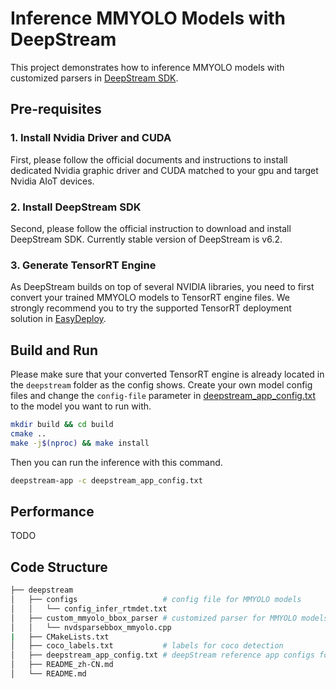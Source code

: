 # Inference MMYOLO Models with DeepStream

This project demonstrates how to inference MMYOLO models with customized parsers in [DeepStream SDK](https://developer.nvidia.com/deepstream-sdk).

## Pre-requisites

### 1. Install Nvidia Driver and CUDA

First, please follow the official documents and instructions to install dedicated Nvidia graphic driver and CUDA matched to your gpu and target Nvidia AIoT devices.

### 2. Install DeepStream SDK

Second, please follow the official instruction to download and install DeepStream SDK. Currently stable version of DeepStream is v6.2.

### 3. Generate TensorRT Engine

As DeepStream builds on top of several NVIDIA libraries, you need to first convert your trained MMYOLO models to TensorRT engine files. We strongly recommend you to try the supported TensorRT deployment solution in [EasyDeploy](../../easydeploy/).

## Build and Run

Please make sure that your converted TensorRT engine is already located in the `deepstream` folder as the config shows. Create your own model config files and change the `config-file` parameter in [deepstream_app_config.txt](deepstream_app_config.txt) to the model you want to run with.

```bash
mkdir build && cd build
cmake ..
make -j$(nproc) && make install
```

Then you can run the inference with this command.

```bash
deepstream-app -c deepstream_app_config.txt
```

## Performance

TODO

## Code Structure

```bash
├── deepstream
│   ├── configs                   # config file for MMYOLO models
│   │   └── config_infer_rtmdet.txt
│   ├── custom_mmyolo_bbox_parser # customized parser for MMYOLO models to DeepStream formats
│   │   └── nvdsparsebbox_mmyolo.cpp
|   ├── CMakeLists.txt
│   ├── coco_labels.txt           # labels for coco detection
│   ├── deepstream_app_config.txt # deepStream reference app configs for MMYOLO models
│   ├── README_zh-CN.md
│   └── README.md
```
